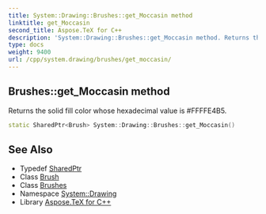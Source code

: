 ```yaml
---
title: System::Drawing::Brushes::get_Moccasin method
linktitle: get_Moccasin
second_title: Aspose.TeX for C++
description: 'System::Drawing::Brushes::get_Moccasin method. Returns the solid fill color whose hexadecimal value is #FFFFE4B5 in C++.'
type: docs
weight: 9400
url: /cpp/system.drawing/brushes/get_moccasin/
---
```

## Brushes::get_Moccasin method


Returns the solid fill color whose hexadecimal value is #FFFFE4B5.

```cpp
static SharedPtr<Brush> System::Drawing::Brushes::get_Moccasin()
```

## See Also

* Typedef [SharedPtr](../../../system/sharedptr/)
* Class [Brush](../../brush/)
* Class [Brushes](../)
* Namespace [System::Drawing](../../)
* Library [Aspose.TeX for C++](../../../)

